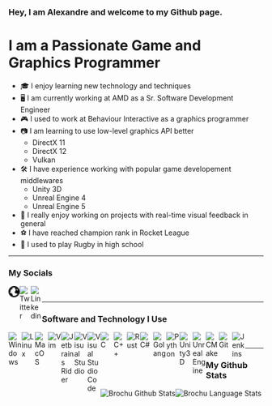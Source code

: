 ### Hey, I am Alexandre and welcome to my Github page.

# I am a Passionate Game and Graphics Programmer
- 🎓 I enjoy learning new technology and techniques
- 🖥 I am currently working at AMD as a Sr. Software Development Engineer
- 🎮 I used to work at Behaviour Interactive as a graphics programmer
- 📷 I am learning to use low-level graphics API better
    - DirectX 11
    - DirectX 12
    - Vulkan
- 🛠️ I have experience working with popular game developement middlewares
    - Unity 3D
    - Unreal Engine 4
    - Unreal Engine 5
- 🎥 I really enjoy working on projects with real-time visual feedback in general
- ⚽ I have reached champion rank in Rocket League
- 🏉 I used to play Rugby in high school

--- 

### My Socials

[<img align="left" alt="brochu.github.io" width="22px" src="https://raw.githubusercontent.com/iconic/open-iconic/master/svg/globe.svg" />][website]
[<img align="left" alt="Twitter" width="22px" src="https://cdn.jsdelivr.net/npm/simple-icons@v3/icons/twitter.svg" />][twitter]
[<img align="left" alt="Linkedin" width="22px" src="https://cdn.jsdelivr.net/npm/simple-icons@v3/icons/linkedin.svg" />][linkedin]

<br />

---

### Software and Technology I Use

<img align="left" alt="Windows" width="26px" src="https://img.icons8.com/fluency/344/windows-10.png" />
<img align="left" alt="Linux" width="26px" src="https://img.icons8.com/color/344/linux--v1.png" />
<img align="left" alt="MacOS" width="26px" src="https://img.icons8.com/office/344/mac-client.png" />

<img align="left" alt="Vim" width="26px" src="https://img.icons8.com/external-tal-revivo-color-tal-revivo/344/external-vim-a-highly-configurable-text-editor-for-efficiently-creating-and-changing-any-kind-of-text-logo-color-tal-revivo.png" />
<img align="left" alt="Jetbrains Rider" width="26px" src="https://resources.jetbrains.com/storage/products/rider/img/meta/rider_logo_300x300.png" />
<img align="left" alt="Visual Studio" width="26px" src="https://img.icons8.com/color/452/visual-studio.png" />
<img align="left" alt="Visual Studio Code" width="26px" src="https://img.icons8.com/color/452/visual-studio-code-2019.png" />

<img align="left" alt="C" width="26px" src="https://img.icons8.com/color/452/c-programming.png" />
<img align="left" alt="C++" width="26px" src="https://img.icons8.com/color/452/c-plus-plus-logo.png" />
<img align="left" alt="Rust" width="26px" src="https://www.rust-lang.org/logos/rust-logo-64x64-blk.png" />
<img align="left" alt="C#" width="26px" src="https://img.icons8.com/color/452/c-sharp-logo.png" />
<img align="left" alt="Golang" width="26px" src="https://img.icons8.com/color/344/golang.png" />
<img align="left" alt="Python" width="26px" src="https://img.icons8.com/color/344/python--v1.png" />

<img align="left" alt="Unity3D" width="26px" src="https://img.icons8.com/color/344/unity.png" />
<img align="left" alt="Unreal Engine" width="26px" src="https://img.icons8.com/ios-filled/344/unreal-engine.png" />

<img align="left" alt="CMake" width="26px" src="https://img.icons8.com/external-tal-revivo-color-tal-revivo/344/external-cmake-a-cross-platform-free-and-open-source-software-tool-logo-color-tal-revivo.png" />
<img align="left" alt="Git" width="26px" src="https://img.icons8.com/color/344/git.png" />
<img align="left" alt="Jenkins" width="26px" src="https://img.icons8.com/color/344/jenkins.png" />

<br />

---

### My Github Stats

<img align="left" alt="Brochu Github Stats" src="https://github-readme-stats.vercel.app/api?username=brochu&show_icons=true&hide=contribs,prs&count_private=true&theme=github_dark" />

<img align="left" alt="Brochu Language Stats" src="https://github-readme-stats.vercel.app/api/top-langs/?username=brochu&layout=compact&theme=github_dark&hide=html" />

[website]: https://brochu.github.io
[twitter]: https://twitter.com/AlexandreBrochu
[linkedin]: https://www.linkedin.com/in/alexandrebrochu
